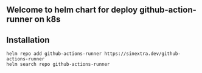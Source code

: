 ## Welcome to helm chart for deploy github-action-runner on k8s

## Installation

```console
helm repo add github-actions-runner https://sinextra.dev/github-actions-runner
helm search repo github-actions-runner
```
